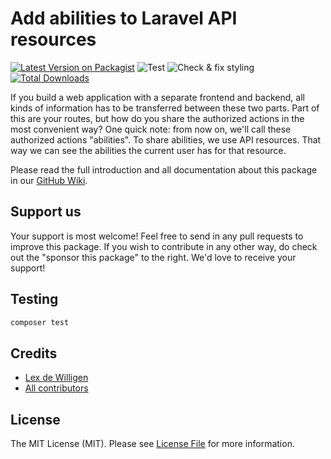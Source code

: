 # Add abilities to Laravel API resources

[![Latest Version on Packagist](https://img.shields.io/packagist/v/agilepixels/laravel-resource-abilities.svg?style=flat)](https://packagist.org/packages/agilepixels/laravel-resource-abilities)
![Test](https://github.com/agilepixels/laravel-resource-abilities/workflows/Test/badge.svg)
![Check & fix styling](https://github.com/agilepixels/laravel-resource-abilities/workflows/Check%20&%20fix%20styling/badge.svg)
[![Total Downloads](https://img.shields.io/packagist/dt/agilepixels/laravel-resource-abilities.svg?style=flat)](https://packagist.org/packages/agilepixels/laravel-resource-abilities)

If you build a web application with a separate frontend and backend, all kinds of information has to be transferred between
these two parts. Part of this are your routes, but how do you share the authorized actions in the most convenient way?
One quick note: from now on, we'll call these authorized actions "abilities". To share abilities, we use API resources. That 
way we can see the abilities the current user has for that resource.

Please read the full introduction and all documentation about this package in our [GitHub Wiki](https://github.com/agilepixels/laravel-resource-abilities/wiki).

## Support us

Your support is most welcome! Feel free to send in any pull requests to improve this package. If you wish to contribute 
in any other way, do check out the "sponsor this package" to the right. We'd love to receive your support!

## Testing

``` bash
composer test
```

## Credits

- [Lex de Willigen](https://github.com/lexdewilligen)
- [All contributors](https://github.com/agilepixels/laravel-resource-abilities/contributors)

## License

The MIT License (MIT). Please see [License File](https://github.com/agilepixels/laravel-resource-abilities/blob/master/LICENSE.md) for more information.
